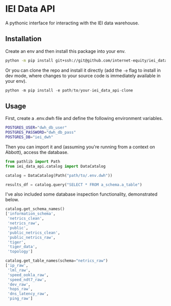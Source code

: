 # IEI Data API

A pythonic interface for interacting with the IEI data warehouse.

## Installation

Create an env and then install this package into your env.

```bash
python -m pip install git+ssh://git@github.com/internet-equity/iei_data_api.git
```

Or you can clone the repo and install it directly (add the `-e` flag to install in dev mode, where changes to your source code is immediately available in your env).

```python
python -m pip install -e path/to/your-iei_data_api-clone
```

## Usage

First, create a .env.dwh file and define the following environment variables.

```bash
POSTGRES_USER="dwh_db_user"
POSTGRES_PASSWORD="dwh_db_pass"
POSTGRES_DB="iei_dwh"
```

Then you can import it and (assuming you're running from a context on Abbott), access the database.

```python
from pathlib import Path
from iei_data_api.catalog import DataCatalog

catalog = DataCatalog(Path("path/to/.env.dwh"))

results_df = catalog.query("SELECT * FROM a_schema.a_table")
```

I've also included some database inspection functionality, demonstrated below.

```python
catalog.get_schema_names()
['information_schema',
 'netrics_clean',
 'netrics_raw',
 'public',
 'public_netrics_clean',
 'public_netrics_raw',
 'tiger',
 'tiger_data',
 'topology']

catalog.get_table_names(schema="netrics_raw")
['ip_raw',
 'lml_raw',
 'speed_ookla_raw',
 'speed_ndt7_raw',
 'dev_raw',
 'hops_raw',
 'dns_latency_raw',
 'ping_raw']
```

